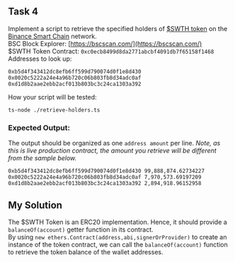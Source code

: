 ## Task 4

Implement a script to retrieve the specified holders of [$SWTH token](https://bscscan.com/token/0x250b211ee44459dad5cd3bca803dd6a7ecb5d46c) on the [Binance Smart Chain](https://coinmarketcap.com/alexandria/article/what-is-binance-smart-chain) network. <br />
BSC Block Explorer: [https://bscscan.com/](https://bscscan.com/) <br />
$SWTH Token Contract: `0xc0ecb8499d8da2771abcbf4091db7f65158f1468`<br />
Addresses to look up:
```
0xb5d4f343412dc8efb6ff599d790074d0f1e8d430
0x0020c5222a24e4a96b720c06b803fb8d34adc0af
0xd1d8b2aae2ebb2acf013b803bc3c24ca1303a392
```
How your script will be tested:
```
ts-node ./retrieve-holders.ts
```
### Expected Output:
The output should be organized as one `address amount` per line.
*Note, as this is live production contract, the amount you retrieve will be different from the sample below.*
```
0xb5d4f343412dc8efb6ff599d790074d0f1e8d430 99,888,874.62734227
0x0020c5222a24e4a96b720c06b803fb8d34adc0af 7,970,573.69197209
0xd1d8b2aae2ebb2acf013b803bc3c24ca1303a392 2,894,918.96152958
```

## My Solution

The $SWTH Token is an ERC20 implementation. Hence, it should provide a `balanceOf(account)` getter function in its contract.<br />
By using `new ethers.Contract(address,abi,signerOrProvider)` to create an instance of the token contract, we can call the `balanceOf(account)` function to retrieve the token balance of the wallet addresses.
